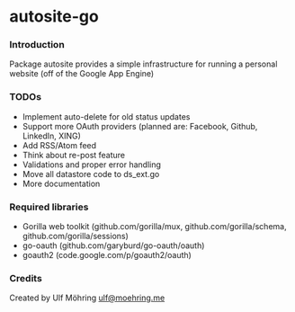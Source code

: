 # autosite-go

### Introduction
Package autosite provides a simple infrastructure for running a
personal website (off of the Google App Engine)

### TODOs
* Implement auto-delete for old status updates
* Support more OAuth providers (planned are: Facebook, Github, LinkedIn, XING)
* Add RSS/Atom feed
* Think about re-post feature
* Validations and proper error handling
* Move all datastore code to ds_ext.go
* More documentation

### Required libraries
* Gorilla web toolkit (github.com/gorilla/mux, github.com/gorilla/schema, github.com/gorilla/sessions)
* go-oauth (github.com/garyburd/go-oauth/oauth)
* goauth2 (code.google.com/p/goauth2/oauth)

### Credits
Created by Ulf Möhring <ulf@moehring.me>

